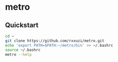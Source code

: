 # metro

## Quickstart

```sh
cd ~
git clone https://github.com/rxxuzi/metro.git
echo 'export PATH=$PATH:~/metro/bin' >> ~/.bashrc
source ~/.bashrc
metro --help
```
